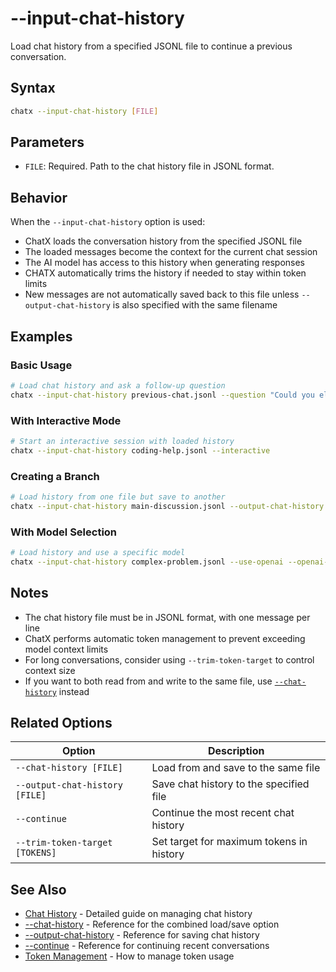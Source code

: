 # --input-chat-history

Load chat history from a specified JSONL file to continue a previous conversation.

## Syntax

```bash
chatx --input-chat-history [FILE]
```

## Parameters

- `FILE`: Required. Path to the chat history file in JSONL format.

## Behavior

When the `--input-chat-history` option is used:

- ChatX loads the conversation history from the specified JSONL file
- The loaded messages become the context for the current chat session
- The AI model has access to this history when generating responses
- CHATX automatically trims the history if needed to stay within token limits
- New messages are not automatically saved back to this file unless `--output-chat-history` is also specified with the same filename

## Examples

### Basic Usage

```bash
# Load chat history and ask a follow-up question
chatx --input-chat-history previous-chat.jsonl --question "Could you elaborate more on that last point?"
```

### With Interactive Mode

```bash
# Start an interactive session with loaded history
chatx --input-chat-history coding-help.jsonl --interactive
```

### Creating a Branch

```bash
# Load history from one file but save to another
chatx --input-chat-history main-discussion.jsonl --output-chat-history alternative-approach.jsonl --question "Let's try a different approach"
```

### With Model Selection

```bash
# Load history and use a specific model
chatx --input-chat-history complex-problem.jsonl --use-openai --openai-chat-model-name gpt-4o --question "Can you solve this more efficiently?"
```

## Notes

- The chat history file must be in JSONL format, with one message per line
- ChatX performs automatic token management to prevent exceeding model context limits
- For long conversations, consider using `--trim-token-target` to control context size
- If you want to both read from and write to the same file, use [`--chat-history`](chat-history.md) instead

## Related Options

| Option | Description |
|--------|-------------|
| `--chat-history [FILE]` | Load from and save to the same file |
| `--output-chat-history [FILE]` | Save chat history to the specified file |
| `--continue` | Continue the most recent chat history |
| `--trim-token-target [TOKENS]` | Set target for maximum tokens in history |

## See Also

- [Chat History](../../../usage/chat-history.md) - Detailed guide on managing chat history
- [--chat-history](chat-history.md) - Reference for the combined load/save option
- [--output-chat-history](output-chat-history.md) - Reference for saving chat history
- [--continue](continue.md) - Reference for continuing recent conversations
- [Token Management](../../../usage/chat-history.md#token-management) - How to manage token usage